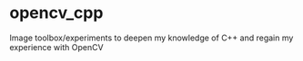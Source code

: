# opencv_cpp
Image toolbox/experiments to deepen my knowledge of C++ and regain my experience with OpenCV
